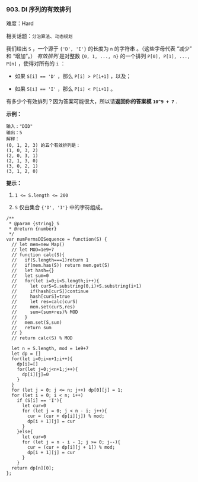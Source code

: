 ### 903. DI 序列的有效排列

难度：Hard

相关话题：`分治算法`、`动态规划`

我们给出  `S` ，一个源于 `{'D', 'I'}` 的长度为  `n` 的字符串 。（这些字母代表 &ldquo;减少&rdquo; 和 &ldquo;增加&rdquo;。）
*有效排列* 是对整数  `{0, 1, ..., n}` 的一个排列 `P[0], P[1], ..., P[n]` ，使得对所有的 `i` ：




* 如果  `S[i] == 'D'` ，那么 `P[i] > P[i+1]` ，以及；

* 如果  `S[i] == 'I'` ，那么  `P[i] < P[i+1]` 。





有多少个有效排列？因为答案可能很大，所以请**返回你的答案模** **`10^9 + 7`** .







**示例：** 



```
输入："DID"
输出：5
解释：
(0, 1, 2, 3) 的五个有效排列是：
(1, 0, 3, 2)
(2, 0, 3, 1)
(2, 1, 3, 0)
(3, 0, 2, 1)
(3, 1, 2, 0)
```






**提示：** 




1.  `1 <= S.length <= 200` 

2.  `S`  仅由集合  `{'D', 'I'}` 中的字符组成。








```
/**
 * @param {string} S
 * @return {number}
 */
var numPermsDISequence = function(S) {
  // let mem=new Map()
  // let MOD=1e9+7
  // function calc(S){
  //   if(S.length===1)return 1
  //   if(mem.has(S)) return mem.get(S)
  //   let hash={}
  //   let sum=0
  //   for(let i=0;i<S.length;i++){
  //     let curS=S.substring(0,i)+S.substring(i+1)
  //     if(hash[curS])continue
  //     hash[curS]=true
  //     let res=calc(curS)
  //     mem.set(curS,res)
  //     sum=(sum+res)% MOD
  //   }
  //   mem.set(S,sum)
  //   return sum 
  // }
  // return calc(S) % MOD
  
  let n = S.length, mod = 1e9+7
  let dp = []
  for(let i=0;i<n+1;i++){
    dp[i]=[]
    for(let j=0;j<n+1;j++){
      dp[i][j]=0
    }
  }
  for (let j = 0; j <= n; j++) dp[0][j] = 1;
  for (let i = 0; i < n; i++)
    if (S[i] == 'I'){
      let cur=0
      for (let j = 0; j < n - i; j++){
        cur = (cur + dp[i][j]) % mod;  
        dp[i + 1][j] = cur        
      }
    }else{
      let cur=0
      for (let j = n - i - 1; j >= 0; j--){
        cur = (cur + dp[i][j + 1]) % mod;
        dp[i + 1][j] = cur
      }
    }
  return dp[n][0];
};
```


